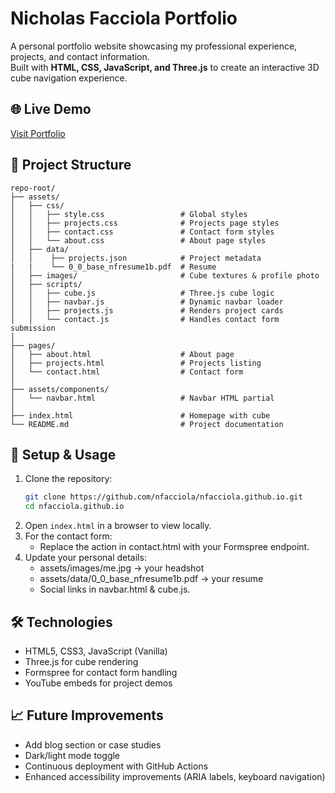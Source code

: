 # Nicholas Facciola Portfolio

A personal portfolio website showcasing my professional experience, projects, and contact information.  
Built with **HTML, CSS, JavaScript, and Three.js** to create an interactive 3D cube navigation experience.

## 🌐 Live Demo
[Visit Portfolio](https://nfacciola.github.io/)


## 📂 Project Structure
```plaintext
repo-root/
├── assets/
│   ├── css/
│   │   ├── style.css                 # Global styles
│   │   ├── projects.css              # Projects page styles
│   │   ├── contact.css               # Contact form styles
│   │   └── about.css                 # About page styles
│   ├── data/
│   │    ├── projects.json            # Project metadata
|   |    └── 0_0_base_nfresume1b.pdf  # Resume
│   ├── images/                       # Cube textures & profile photo
│   ├── scripts/
│   │   ├── cube.js                   # Three.js cube logic
│   │   ├── navbar.js                 # Dynamic navbar loader
│   │   ├── projects.js               # Renders project cards
│   │   └── contact.js                # Handles contact form submission
│
├── pages/
│   ├── about.html                    # About page
│   ├── projects.html                 # Projects listing
│   └── contact.html                  # Contact form
│
├── assets/components/
│   └── navbar.html                   # Navbar HTML partial
│
├── index.html                        # Homepage with cube
└── README.md                         # Project documentation
```

## 🚀 Setup & Usage
1. Clone the repository:
   ```bash
   git clone https://github.com/nfacciola/nfacciola.github.io.git
   cd nfacciola.github.io
   ```
2. Open `index.html` in a browser to view locally.
3. For the contact form:
    - Replace the action in contact.html with your Formspree endpoint.
4. Update your personal details:
    - assets/images/me.jpg → your headshot
    - assets/data/0_0_base_nfresume1b.pdf → your resume
    - Social links in navbar.html & cube.js.

## 🛠️ Technologies
- HTML5, CSS3, JavaScript (Vanilla)
- Three.js for cube rendering
- Formspree for contact form handling
- YouTube embeds for project demos

## 📈 Future Improvements
- Add blog section or case studies
- Dark/light mode toggle
- Continuous deployment with GitHub Actions
- Enhanced accessibility improvements (ARIA labels, keyboard navigation)
